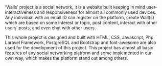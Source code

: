 ‘Walls’ project is a social network, it is a website built keeping in mind
user-interactiveness and responsiveness for almost all commonly used devices.
Any individual with an email ID can register on the platform, create Wall(s) which
are based on some interest or topic, post content, interact with other users’
posts, and even chat with other users.

This whole project is designed and built with HTML, CSS, Javascript, Php
Laravel Framework, PostgreSQL and Bootstrap and font-awesome are also
used for the development of this project. This project has almost all basic
features of any social networking platform and some implemented in our own
way, which makes the platform stand out among others.
